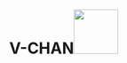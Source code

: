 # **V-CHAN**<img src="https://github.com/sdmatayoshi/V-chan/assets/106670145/4ffc0592-1370-4077-bb2b-4bced78ea58f" style="width:5rem">
<!--Here's a sentence with a footnote. [^1]
[^1]: This is the footnote.-->
